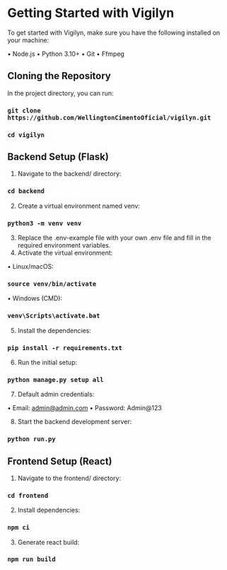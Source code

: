 # Getting Started with Vigilyn

To get started with Vigilyn, make sure you have the following installed on your machine:

•	Node.js
•	Python 3.10+
•	Git
•	Ffmpeg

## Cloning the Repository

In the project directory, you can run:

### `git clone https://github.com/WellingtonCimentoOficial/vigilyn.git`
### `cd vigilyn`

## Backend Setup (Flask)

1.	Navigate to the backend/ directory:

### `cd backend`

2.	Create a virtual environment named venv:

### `python3 -m venv venv`

3.	Replace the .env-example file with your own .env file and fill in the required environment variables.
4.	Activate the virtual environment:

•	Linux/macOS:

### `source venv/bin/activate`

•	Windows (CMD):

### `venv\Scripts\activate.bat`

5.	Install the dependencies:

### `pip install -r requirements.txt`

6.	Run the initial setup:

### `python manage.py setup all`

7.	Default admin credentials:

•	Email: admin@admin.com
•	Password: Admin@123

8.	Start the backend development server:

### `python run.py`

## Frontend Setup (React)

1.	Navigate to the frontend/ directory:

### `cd frontend`

2.	Install dependencies:

### `npm ci`

3.	Generate react build:

### `npm run build`
